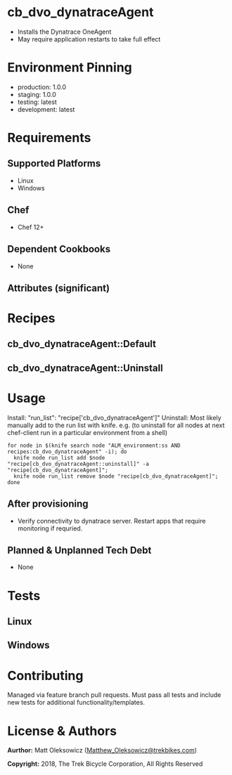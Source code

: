 # cb_dvo_dynatraceAgent

* Installs the Dynatrace OneAgent
* May require application restarts to take full effect

# Environment Pinning

* production: 1.0.0
* staging: 1.0.0
* testing: latest
* development: latest

# Requirements

## Supported Platforms

* Linux
* Windows

## Chef

* Chef 12+

## Dependent Cookbooks

* None

## Attributes (significant)

# Recipes

## cb_dvo_dynatraceAgent::Default
## cb_dvo_dynatraceAgent::Uninstall

# Usage

  Install: "run_list": "recipe['cb_dvo_dynatraceAgent']"
  Uninstall: Most likely manually add to the run list with knife.
  e.g. (to uninstall for all nodes at next chef-client run in a particular environment from a shell)
  ```
  for node in $(knife search node "ALM_environment:ss AND recipes:cb_dvo_dynatraceAgent" -i); do
    knife node run_list add $node "recipe[cb_dvo_dynatraceAgent::uninstall]" -a "recipe[cb_dvo_dynatraceAgent]";
    knife node run_list remove $node "recipe[cb_dvo_dynatraceAgent]";
  done
  ```


## After provisioning

* Verify connectivity to dynatrace server. Restart apps that require monitoring if requried.

## Planned & Unplanned Tech Debt

* None

# Tests

## Linux

## Windows

# Contributing

Managed via feature branch pull requests.  Must pass all tests and include new tests for additional functionality/templates.

# License & Authors

**Aurthor:** Matt Oleksowicz (Matthew_Oleksowicz@trekbikes.com)

**Copyright:** 2018, The Trek Bicycle Corporation, All Rights Reserved
